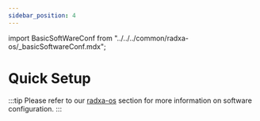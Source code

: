 ```yaml
---
sidebar_position: 4
---
```


import BasicSoftWareConf from "../../../common/radxa-os/\_basicSoftwareConf.mdx";

# Quick Setup

<BasicSoftWareConf model="radxa-cm3i-io" rsetup_path="../radxa-os/rsetup#system-update" product="Radxa CM3I IO Board" />

:::tip
Please refer to our [radxa-os](../radxa-os) section for more information on software configuration.
:::
